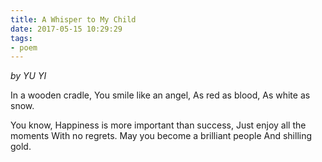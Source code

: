 ```yaml
---
title: A Whisper to My Child
date: 2017-05-15 10:29:29
tags:
- poem
---
```


*by YU YI*

In a wooden cradle,
You smile like an angel,
As red as blood,
As white as snow. 

You know,
Happiness is more important than success,
Just enjoy all the moments
With no regrets. 
May you become a brilliant people
And shilling gold.

